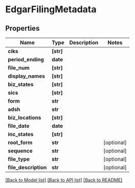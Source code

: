 # EdgarFilingMetadata


## Properties
Name | Type | Description | Notes
------------ | ------------- | ------------- | -------------
**ciks** | **[str]** |  | 
**period_ending** | **date** |  | 
**file_num** | **[str]** |  | 
**display_names** | **[str]** |  | 
**biz_states** | **[str]** |  | 
**sics** | **[str]** |  | 
**form** | **str** |  | 
**adsh** | **str** |  | 
**biz_locations** | **[str]** |  | 
**file_date** | **date** |  | 
**inc_states** | **[str]** |  | 
**root_form** | **str** |  | [optional] 
**sequence** | **str** |  | [optional] 
**file_type** | **str** |  | [optional] 
**file_description** | **str** |  | [optional] 

[[Back to Model list]](../README.md#documentation-for-models) [[Back to API list]](../README.md#documentation-for-api-endpoints) [[Back to README]](../README.md)


